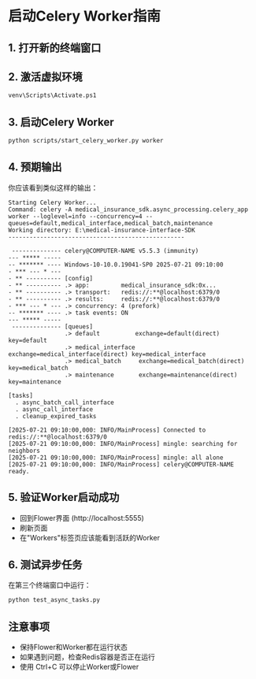 # 启动Celery Worker指南

## 1. 打开新的终端窗口

## 2. 激活虚拟环境
```bash
venv\Scripts\Activate.ps1
```

## 3. 启动Celery Worker
```bash
python scripts/start_celery_worker.py worker
```

## 4. 预期输出
你应该看到类似这样的输出：
```
Starting Celery Worker...
Command: celery -A medical_insurance_sdk.async_processing.celery_app worker --loglevel=info --concurrency=4 --queues=default,medical_interface,medical_batch,maintenance
Working directory: E:\medical-insurance-interface-SDK
--------------------------------------------------

 -------------- celery@COMPUTER-NAME v5.5.3 (immunity)
--- ***** ----- 
-- ******* ---- Windows-10-10.0.19041-SP0 2025-07-21 09:10:00
- *** --- * --- 
- ** ---------- [config]
- ** ---------- .> app:         medical_insurance_sdk:0x...
- ** ---------- .> transport:   redis://:**@localhost:6379/0
- ** ---------- .> results:     redis://:**@localhost:6379/0
- *** --- * --- .> concurrency: 4 (prefork)
-- ******* ---- .> task events: ON
--- ***** ----- 
 -------------- [queues]
                .> default          exchange=default(direct) key=default
                .> medical_interface exchange=medical_interface(direct) key=medical_interface
                .> medical_batch     exchange=medical_batch(direct) key=medical_batch
                .> maintenance       exchange=maintenance(direct) key=maintenance

[tasks]
  . async_batch_call_interface
  . async_call_interface
  . cleanup_expired_tasks

[2025-07-21 09:10:00,000: INFO/MainProcess] Connected to redis://:**@localhost:6379/0
[2025-07-21 09:10:00,000: INFO/MainProcess] mingle: searching for neighbors
[2025-07-21 09:10:00,000: INFO/MainProcess] mingle: all alone
[2025-07-21 09:10:00,000: INFO/MainProcess] celery@COMPUTER-NAME ready.
```

## 5. 验证Worker启动成功
- 回到Flower界面 (http://localhost:5555)
- 刷新页面
- 在"Workers"标签页应该能看到活跃的Worker

## 6. 测试异步任务
在第三个终端窗口中运行：
```bash
python test_async_tasks.py
```

## 注意事项
- 保持Flower和Worker都在运行状态
- 如果遇到问题，检查Redis容器是否正在运行
- 使用 Ctrl+C 可以停止Worker或Flower